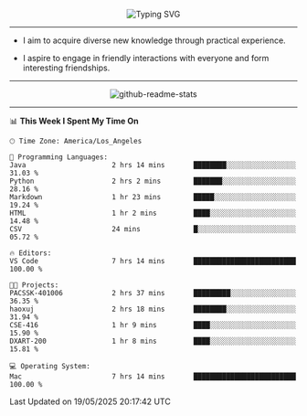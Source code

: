<p align="center">
  <img src="https://readme-typing-svg.demolab.com?font=Fira+Code&weight=500&size=32&duration=2500&pause=1600&center=true&vCenter=true&random=false&width=1024&height=64&lines=Hi+there+%F0%9F%91%8B;I'm+delighted+you+could+make+it+here+%F0%9F%8E%89;I'm+Harry%2C+a+college+student+still+finding+my+way" alt="Typing SVG" />
</p>


---


- I aim to acquire diverse new knowledge through practical experience.

- I aspire to engage in friendly interactions with everyone and form interesting friendships.


---


<p align="center">
  <img src="https://github-readme-stats.vercel.app/api?username=Harry-Jing&show_icons=true" alt="github-readme-stats"/>
</p>


---

<!--START_SECTION:waka-->
📊 **This Week I Spent My Time On** 

```text
🕑︎ Time Zone: America/Los_Angeles

💬 Programming Languages: 
Java                     2 hrs 14 mins       ████████░░░░░░░░░░░░░░░░░   31.03 % 
Python                   2 hrs 2 mins        ███████░░░░░░░░░░░░░░░░░░   28.16 % 
Markdown                 1 hr 23 mins        █████░░░░░░░░░░░░░░░░░░░░   19.24 % 
HTML                     1 hr 2 mins         ████░░░░░░░░░░░░░░░░░░░░░   14.48 % 
CSV                      24 mins             █░░░░░░░░░░░░░░░░░░░░░░░░   05.72 % 

🔥 Editors: 
VS Code                  7 hrs 14 mins       █████████████████████████   100.00 % 

🐱‍💻 Projects: 
PACSSK-401006            2 hrs 37 mins       █████████░░░░░░░░░░░░░░░░   36.35 % 
haoxuj                   2 hrs 18 mins       ████████░░░░░░░░░░░░░░░░░   31.94 % 
CSE-416                  1 hr 9 mins         ████░░░░░░░░░░░░░░░░░░░░░   15.90 % 
DXART-200                1 hr 8 mins         ████░░░░░░░░░░░░░░░░░░░░░   15.81 % 

💻 Operating System: 
Mac                      7 hrs 14 mins       █████████████████████████   100.00 % 
```


 Last Updated on 19/05/2025 20:17:42 UTC
<!--END_SECTION:waka-->
